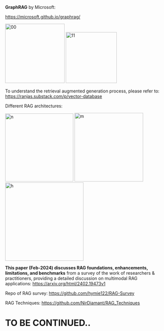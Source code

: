 **GraphRAG** by Microsoft:

https://microsoft.github.io/graphrag/

<img width="191" alt="00" src="https://github.com/user-attachments/assets/ae78dd98-9836-4ab4-97ed-cec35eb5649f" />


<img width="164" alt="11" src="https://github.com/user-attachments/assets/dab57462-786a-467d-a3c1-82f5d57a7bcd" />


To understand the retrieval augmented generation process, please refer to: https://ranjas.substack.com/p/vector-database

Different RAG architectures:

<img width="219" alt="n" src="https://github.com/user-attachments/assets/19a46176-4ace-41f6-b276-1201b517e968" />


<img width="221" alt="m" src="https://github.com/user-attachments/assets/91e797e6-e3fb-4c17-8631-f5186e18911d" />


<img width="252" alt="h" src="https://github.com/user-attachments/assets/20ada6cb-5666-4006-a649-fdad2e5edada" />



**This paper (Feb-2024) discusses RAG foundations, enhancements, limitations, and benchmarks** from a survey of the work of researchers & practitioners, providing a detailed discussion on multimodal RAG applications: https://arxiv.org/html/2402.19473v1

Repo of RAG survey: https://github.com/hymie122/RAG-Survey

RAG Techniques: https://github.com/NirDiamant/RAG_Techniques


# TO BE CONTINUED..
